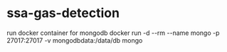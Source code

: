 # ssa-gas-detection

run docker container for mongodb
docker run -d --rm --name mongo -p 27017:27017 -v mongodbdata:/data/db mongo
